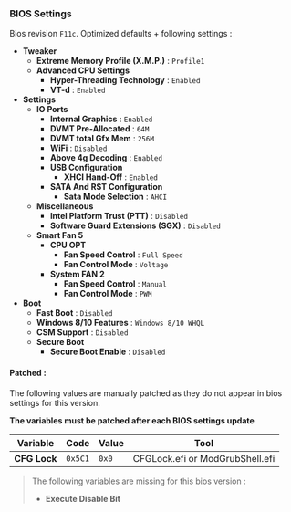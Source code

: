 ### BIOS Settings

Bios revision `F11c`. Optimized defaults + following settings :

- **Tweaker**
	- **Extreme Memory Profile (X.M.P.)** : `Profile1`
	- **Advanced CPU Settings**
		- **Hyper-Threading Technology** : `Enabled`
		- **VT-d** : `Enabled`
- **Settings**
	- **IO Ports**
		- **Internal Graphics** : `Enabled`
		- **DVMT Pre-Allocated** : `64M`
		- **DVMT total Gfx Mem** : `256M`
		- **WiFi** : `Disabled`
		- **Above 4g Decoding** : `Enabled`
		- **USB Configuration**
			- **XHCI Hand-Off** : `Enabled`
		- **SATA And RST Configuration**
			- **Sata Mode Selection** : `AHCI`
	- **Miscellaneous**
		- **Intel Platform Trust (PTT)** : `Disabled`
		- **Software Guard Extensions (SGX)** : `Disabled`
	- **Smart Fan 5**
		- **CPU OPT**
			- **Fan Speed Control** : `Full Speed`
			- **Fan Control Mode** : `Voltage`
		- **System FAN 2**
			- **Fan Speed Control** : `Manual`
			- **Fan Control Mode** : `PWM`
- **Boot**
	- **Fast Boot** : `Disabled`
	- **Windows 8/10 Features** : `Windows 8/10 WHQL`
	- **CSM Support** : `Disabled`
	- **Secure Boot**
		- **Secure Boot Enable** : `Disabled`


#### Patched :

The following values are manually patched as they do not appear in bios settings for this version.

**The variables must be patched after each BIOS settings update**

Variable | Code | Value | Tool
--- | --- | --- | ---
**CFG Lock** | `0x5C1` | `0x0` | CFGLock.efi or ModGrubShell.efi

> The following variables are missing for this bios version :
> - **Execute Disable Bit**

